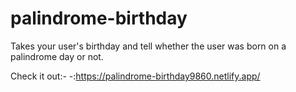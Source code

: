 # palindrome-birthday
Takes your user's birthday and tell whether the user was born on a palindrome day or not.

Check it out:-
-:https://palindrome-birthday9860.netlify.app/

